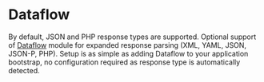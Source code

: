 # Dataflow

By default, JSON and PHP response types are supported. Optional support of 
[Dataflow](https://github.com/morgan/kohana-dataflow) module for expanded response parsing 
(XML, YAML, JSON, JSON-P, PHP). Setup is as simple as adding Dataflow to your application 
bootstrap, no configuration required as response type is automatically detected.
